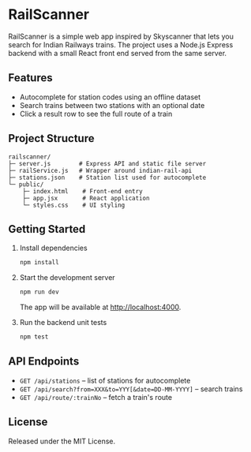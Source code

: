 # RailScanner

RailScanner is a simple web app inspired by Skyscanner that lets you search for Indian Railways trains. The project uses a Node.js Express backend with a small React front end served from the same server.

## Features

- Autocomplete for station codes using an offline dataset
- Search trains between two stations with an optional date
- Click a result row to see the full route of a train

## Project Structure

```
railscanner/
├─ server.js        # Express API and static file server
├─ railService.js   # Wrapper around indian-rail-api
├─ stations.json    # Station list used for autocomplete
└─ public/
    ├─ index.html    # Front‑end entry
    ├─ app.jsx       # React application
    └─ styles.css    # UI styling
```

## Getting Started

1. Install dependencies
   ```bash
   npm install
   ```
2. Start the development server
   ```bash
   npm run dev
   ```
   The app will be available at [http://localhost:4000](http://localhost:4000).

3. Run the backend unit tests
   ```bash
   npm test
   ```

## API Endpoints

- `GET /api/stations` – list of stations for autocomplete
- `GET /api/search?from=XXX&to=YYY[&date=DD-MM-YYYY]` – search trains
- `GET /api/route/:trainNo` – fetch a train's route

## License

Released under the MIT License.

